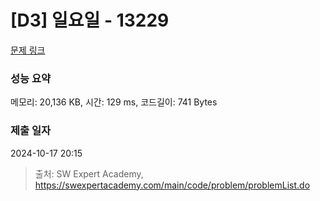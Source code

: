 # [D3] 일요일 - 13229 

[문제 링크](https://swexpertacademy.com/main/code/problem/problemDetail.do?contestProbId=AX0SaDW6L2oDFASs) 

### 성능 요약

메모리: 20,136 KB, 시간: 129 ms, 코드길이: 741 Bytes

### 제출 일자

2024-10-17 20:15



> 출처: SW Expert Academy, https://swexpertacademy.com/main/code/problem/problemList.do